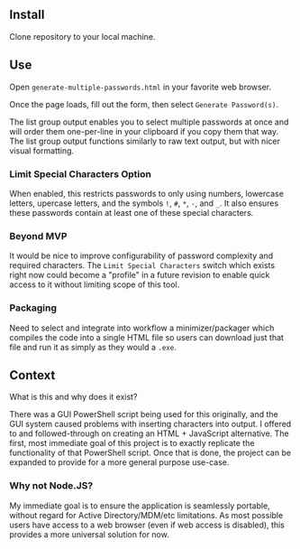 ## Install
Clone repository to your local machine.

## Use
Open `generate-multiple-passwords.html` in your favorite web browser.

Once the page loads, fill out the form, then select `Generate Password(s)`.

The list group output enables you to select multiple passwords at once and will order them one-per-line in your clipboard if you copy them that way. The list group output functions similarly to raw text output, but with nicer visual formatting.

### Limit Special Characters Option
When enabled, this restricts passwords to only using numbers, lowercase letters, upercase letters, and the symbols `!`, `#`, `*`, `-`, and `_`. It also ensures these passwords contain at least one of these special characters.

### Beyond MVP
It would be nice to improve configurability of password complexity and required characters. The `Limit Special Characters` switch which exists right now could become a "profile" in a future revision to enable quick access to it without limiting scope of this tool.

### Packaging
Need to select and integrate into workflow a minimizer/packager which compiles the code into a single HTML file so users can download just that file and run it as simply as they would a `.exe`.

## Context
What is this and why does it exist?

There was a GUI PowerShell script being used for this originally, and the GUI system caused problems with inserting characters into output. I offered to and followed-through on creating an HTML + JavaScript alternative. The first, most immediate goal of this project is to exactly replicate the functionality of that PowerShell script. Once that is done, the project can be expanded to provide for a more general purpose use-case.

### Why not Node.JS?
My immediate goal is to ensure the application is seamlessly portable, without regard for Active Directory/MDM/etc limitations. As most possible users have access to a web browser (even if web access is disabled), this provides a more universal solution for now.
